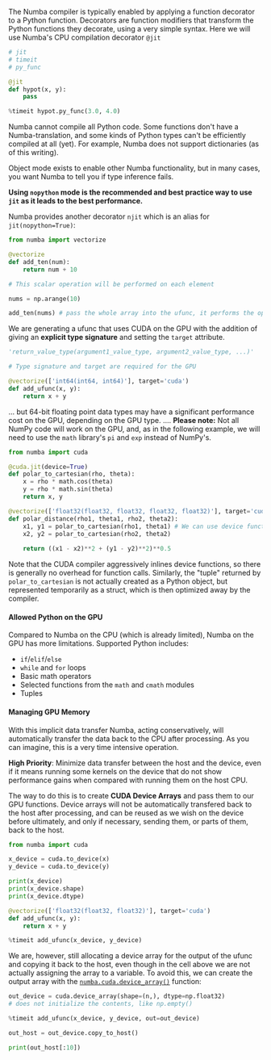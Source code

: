

The Numba compiler is typically enabled by applying a function decorator to a Python function. Decorators are function modifiers that transform the Python functions they decorate, using a very simple syntax. Here we will use Numba's CPU compilation decorator `@jit`

```python
# jit
# timeit
# py_func

@jit
def hypot(x, y):
	pass

%timeit hypot.py_func(3.0, 4.0)
```

Numba cannot compile all Python code. Some functions don't have a Numba-translation, and some kinds of Python types can't be efficiently compiled at all (yet). For example, Numba does not support dictionaries (as of this writing).

Object mode exists to enable other Numba functionality, but in many cases, you want Numba to tell you if type inference fails.


**Using `nopython` mode is the recommended and best practice way to use `jit` as it leads to the best performance.**

Numba provides another decorator `njit` which is an alias for `jit(nopython=True)`:



```python
from numba import vectorize

@vectorize
def add_ten(num):
	return num + 10 

# This scalar operation will be performed on each element
```

```python
nums = np.arange(10)

add_ten(nums) # pass the whole array into the ufunc, it performs the operation on each element
```

We are generating a ufunc that uses CUDA on the GPU with the addition of giving an **explicit type signature** and setting the `target` attribute.
```python
'return_value_type(argument1_value_type, argument2_value_type, ...)'
```

```python
# Type signature and target are required for the GPU

@vectorize(['int64(int64, int64)'], target='cuda') 
def add_ufunc(x, y):
	return x + y
```

... but 64-bit floating point data types may have a significant performance cost on the GPU, depending on the GPU type.
.... **Please note:** Not all NumPy code will work on the GPU, and, as in the following example, we will need to use the `math` library's `pi` and `exp` instead of NumPy's.


```python
from numba import cuda

@cuda.jit(device=True)
def polar_to_cartesian(rho, theta):
    x = rho * math.cos(theta)
    y = rho * math.sin(theta)
    return x, y

@vectorize(['float32(float32, float32, float32, float32)'], target='cuda')
def polar_distance(rho1, theta1, rho2, theta2):
    x1, y1 = polar_to_cartesian(rho1, theta1) # We can use device functions inside our GPU ufuncs
    x2, y2 = polar_to_cartesian(rho2, theta2)
    
    return ((x1 - x2)**2 + (y1 - y2)**2)**0.5
```

Note that the CUDA compiler aggressively inlines device functions, so there is generally no overhead for function calls. Similarly, the "tuple" returned by `polar_to_cartesian` is not actually created as a Python object, but represented temporarily as a struct, which is then optimized away by the compiler.

#### Allowed Python on the GPU

Compared to Numba on the CPU (which is already limited), Numba on the GPU has more limitations. Supported Python includes:

- `if`/`elif`/`else`
- `while` and `for` loops
- Basic math operators
- Selected functions from the `math` and `cmath` modules
- Tuples

#### Managing GPU Memory

With this implicit data transfer Numba, acting conservatively, will automatically transfer the data back to the CPU after processing. As you can imagine, this is a very time intensive operation.

**High Priority**: Minimize data transfer between the host and the device, even if it means running some kernels on the device that do not show performance gains when compared with running them on the host CPU.

The way to do this is to create **CUDA Device Arrays** and pass them to our GPU functions. Device arrays will not be automatically transfered back to the host after processing, and can be reused as we wish on the device before ultimately, and only if necessary, sending them, or parts of them, back to the host.


```python
from numba import cuda

x_device = cuda.to_device(x)
y_device = cuda.to_device(y)

print(x_device)
print(x_device.shape)
print(x_device.dtype)

@vectorize(['float32(float32, float32)'], target='cuda')
def add_ufunc(x, y):
    return x + y

%timeit add_ufunc(x_device, y_device)

```

We are, however, still allocating a device array for the output of the ufunc and copying it back to the host, even though in the cell above we are not actually assigning the array to a variable. To avoid this, we can create the output array with the [`numba.cuda.device_array()`](https://colab.research.google.com/corgiredirector?site=https%3A%2F%2Fnumba.pydata.org%2Fnumba-doc%2Fdev%2Fcuda-reference%2Fmemory.html%23numba.cuda.device_array) function:

```python
out_device = cuda.device_array(shape=(n,), dtype=np.float32)
# does not initialize the contents, like np.empty()
```

```python
%timeit add_ufunc(x_device, y_device, out=out_device)
```

```python
out_host = out_device.copy_to_host()

print(out_host[:10])
```